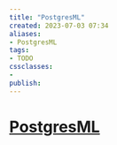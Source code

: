 ```yaml
---
title: "PostgresML"
created: 2023-07-03 07:34
aliases: 
- PostgresML
tags:
- TODO
cssclasses:
- 
publish:
---
```


<!-- 
tags: 
-->

<!--internal
parent:: [[]]
child:: [[]]
related:: [[]]
-->

<!--external
- [ ] [Generating LLM embeddings with open source models in PostgresML](https://postgresml.org/blog/generating-llm-embeddings-with-open-source-models-in-postgresml)
-->

# [PostgresML](https://github.com/postgresml/postgresml)
